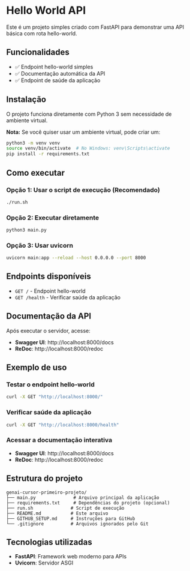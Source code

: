 # Hello World API

Este é um projeto simples criado com FastAPI para demonstrar uma API básica com rota hello-world.

## Funcionalidades

- ✅ Endpoint hello-world simples
- ✅ Documentação automática da API
- ✅ Endpoint de saúde da aplicação

## Instalação

O projeto funciona diretamente com Python 3 sem necessidade de ambiente virtual.

**Nota:** Se você quiser usar um ambiente virtual, pode criar um:
```bash
python3 -m venv venv
source venv/bin/activate  # No Windows: venv\Scripts\activate
pip install -r requirements.txt
```

## Como executar

### Opção 1: Usar o script de execução (Recomendado)
```bash
./run.sh
```

### Opção 2: Executar diretamente
```bash
python3 main.py
```

### Opção 3: Usar uvicorn
```bash
uvicorn main:app --reload --host 0.0.0.0 --port 8000
```

## Endpoints disponíveis

- `GET /` - Endpoint hello-world
- `GET /health` - Verificar saúde da aplicação

## Documentação da API

Após executar o servidor, acesse:
- **Swagger UI**: http://localhost:8000/docs
- **ReDoc**: http://localhost:8000/redoc

## Exemplo de uso

### Testar o endpoint hello-world
```bash
curl -X GET "http://localhost:8000/"
```

### Verificar saúde da aplicação
```bash
curl -X GET "http://localhost:8000/health"
```

### Acessar a documentação interativa
- **Swagger UI**: http://localhost:8000/docs
- **ReDoc**: http://localhost:8000/redoc

## Estrutura do projeto

```
genai-cursor-primeiro-projeto/
├── main.py              # Arquivo principal da aplicação
├── requirements.txt     # Dependências do projeto (opcional)
├── run.sh              # Script de execução
├── README.md           # Este arquivo
├── GITHUB_SETUP.md     # Instruções para GitHub
└── .gitignore          # Arquivos ignorados pelo Git
```

## Tecnologias utilizadas

- **FastAPI**: Framework web moderno para APIs
- **Uvicorn**: Servidor ASGI 